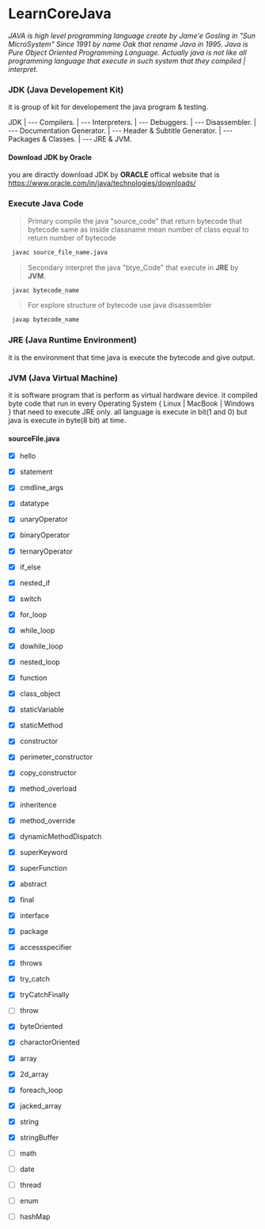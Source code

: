 
# LearnCoreJava

_JAVA is high level programming language create by Jame'e Gosling in "Sun MicroSystem" Since 1991 by name Oak that rename Java in 1995. Java is Pure Object Oriented Programming Language. Actually java is not like all programming language that execute in such system that they compiled | interpret._


### JDK (Java Developement Kit)

 it is group of kit for developement the java program & testing.

 JDK
 |
 --- Compilers.
 |
 --- Interpreters.
 |
 --- Debuggers.
 |
 --- Disassembler.
 |
 --- Documentation Generator.
 |
 --- Header & Subtitle Generator.
 |
 --- Packages & Classes.
 |
 --- JRE & JVM.

#### Download JDK by Oracle

you are diractly download JDK by **ORACLE** offical website that is <https://www.oracle.com/in/java/technologies/downloads/> 

### Execute Java Code

> Primary compile the java "source_code" that return bytecode that bytecode same as inside classname mean number of class equal to return number of bytecode

```bash
 javac source_file_name.java
```
> Secondary interpret the java "btye_Code" that execute in **JRE** by **JVM**. 

```bash
 javac bytecode_name
```

> For explore structure of bytecode use java disassembler

```bash
 javap bytecode_name
```

### JRE (Java Runtime Environment)

 it is the environment that time java is execute the bytecode and give output.

### JVM (Java Virtual Machine)

 it is software program that is perform as virtual hardware device.
 it compiled byte code that run in every Operating System { Linux | MacBook | Windows } that need to execute JRE only.
 all language is execute in bit(1 and 0) but java is execute in byte(8 bit) at time.

#### sourceFile.java

- [x] hello
- [x] statement
- [x] cmdline_args
- [x] datatype
- [x] unaryOperator
- [x] binaryOperator
- [x] ternaryOperator
- [x] if_else
- [x] nested_if
- [x] switch
- [x] for_loop
- [x] while_loop
- [x] dowhile_loop
- [x] nested_loop
- [x] function
- [x] class_object
- [x] staticVariable
- [x] staticMethod
- [x] constructor
- [x] perimeter_constructor
- [x] copy_constructor
- [x] method_overload
- [x] inheritence
- [x] method_override
- [x] dynamicMethodDispatch
- [x] superKeyword
- [x] superFunction
- [x] abstract
- [x] final
- [x] interface
- [x] package
- [x] accessspecifier
- [x] throws
- [x] try_catch
- [x] tryCatchFinally
- [ ] throw
- [x] byteOriented
- [x] charactorOriented
- [x] array
- [x] 2d_array
- [x] foreach_loop
- [x] jacked_array
- [x] string
- [x] stringBuffer
- [ ] math
- [ ] date
- [ ] thread
- [ ] enum
- [ ] hashMap

